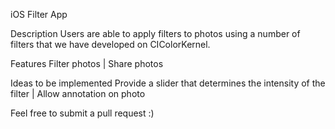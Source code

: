 iOS Filter App

Description
Users are able to apply filters to photos using a number of filters that we have developed on CIColorKernel.  

Features
Filter photos |
Share photos

Ideas to be implemented
Provide a slider that determines the intensity of the filter | 
Allow annotation on photo

Feel free to submit a pull request :)
